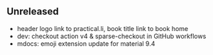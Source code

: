 
## Unreleased
- header logo link to practical.li, book title link to book home
- dev: checkout action v4 & sparse-checkout in GitHub workflows
- mdocs: emoji extension update for material 9.4
